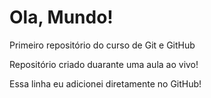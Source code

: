 # Ola, Mundo!
 Primeiro repositório do curso de Git e GitHub

Repositório criado duarante uma aula ao vivo!

Essa linha eu adicionei diretamente no GitHub!
